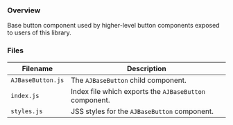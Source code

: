 ### Overview

Base button component used by higher-level button components exposed to users of this library.

### Files

| Filename                   | Description                                                               |
|----------------------------|---------------------------------------------------------------------------|
| `AJBaseButton.js`          | The `AJBaseButton` child component.                                       |
| `index.js`                 | Index file which exports the `AJBaseButton` component.                    |
| `styles.js`                | JSS styles for the `AJBaseButton` component.                              |
